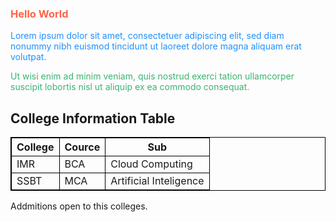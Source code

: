 <html>
<style>
table, th, td {
  border:1px solid black;}
  
</style>
<body>
<h3 style="color:Tomato;">Hello World</h3>

<p style="color:DodgerBlue;">Lorem ipsum dolor sit amet, consectetuer adipiscing elit, sed diam nonummy nibh euismod tincidunt ut laoreet dolore magna aliquam erat volutpat.</p>

<p style="color:MediumSeaGreen;">Ut wisi enim ad minim veniam, quis nostrud exerci tation ullamcorper suscipit lobortis nisl ut aliquip ex ea commodo consequat.</p>

<h2>College Information Table</h2>

<table style="width:100%">
  <tr>
    <th>College</th>
    <th>Cource</th>
    <th>Sub</th>
  </tr>
  <tr>
    <td>IMR</td>
    <td>BCA</td>
    <td>Cloud Computing</td>
  </tr>
  <tr>
    <td>SSBT</td>
    <td>MCA</td>
    <td>Artificial Inteligence</td>
  </tr>
</table>

<p>Addmitions open to this colleges.</p>

</body>
</html>

